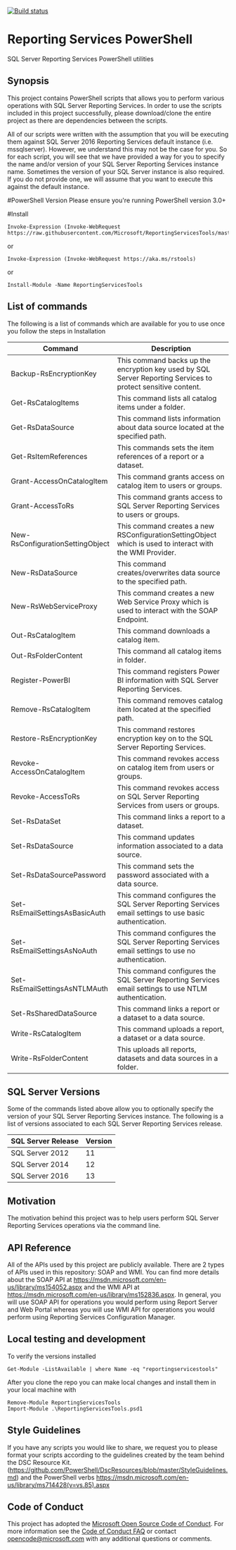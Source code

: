 [![Build status](https://ci.appveyor.com/api/projects/status/github/microsoft/reportingservicestools?branch=master&svg=true)](https://ci.appveyor.com/project/jtarquino/reportingservicestools)
# Reporting Services PowerShell
SQL Server Reporting Services PowerShell utilities 

## Synopsis

This project contains PowerShell scripts that allows you to perform various operations with SQL Server Reporting Services. In order to use the scripts included in this project successfully, please download/clone the entire project as there are dependencies between the scripts. 

All of our scripts were written with the assumption that you will be executing them against SQL Server 2016 Reporting Services default instance (i.e. mssqlserver). However, we understand this may not be the case for you. So for each script, you will see that we have provided a way for you to specify the name and/or version of your SQL Server Reporting Services instance name. Sometimes the version of your SQL Server instance is also required. If you do not provide one, we will assume that you want to execute this against the default instance.   

#PowerShell Version
Please ensure you're running PowerShell version 3.0+

#Install

    Invoke-Expression (Invoke-WebRequest https://raw.githubusercontent.com/Microsoft/ReportingServicesTools/master/Install.ps1)

or

    Invoke-Expression (Invoke-WebRequest https://aka.ms/rstools)

or

    Install-Module -Name ReportingServicesTools

## List of commands

The following is a list of commands which are available for you to use once you follow the steps in Installation

|Command|Description|
|-------|-----------|
|Backup-RsEncryptionKey|This command backs up the encryption key used by SQL Server Reporting Services to protect sensitive content.|
|Get-RsCatalogItems|This command lists all catalog items under a folder.|
|Get-RsDataSource|This command lists information about data source located at the specified path.|
|Get-RsItemReferences|This commands sets the item references of a report or a dataset.|
|Grant-AccessOnCatalogItem|This command grants access on catalog item to users or groups.|
|Grant-AccessToRs|This command grants access to SQL Server Reporting Services to users or groups.|
|New-RsConfigurationSettingObject|This command creates a new RSConfigurationSettingObject which is used to interact with the WMI Provider.|
|New-RsDataSource|This command creates/overwrites data source to the specified path.|
|New-RsWebServiceProxy|This command creates a new Web Service Proxy which is used to interact with the SOAP Endpoint.|
|Out-RsCatalogItem|This command downloads a catalog item.|
|Out-RsFolderContent|This command all catalog items in folder.|
|Register-PowerBI|This command registers Power BI information with SQL Server Reporting Services.|
|Remove-RsCatalogItem|This command removes catalog item located at the specified path.|
|Restore-RsEncryptionKey|This command restores encryption key on to the SQL Server Reporting Services.|
|Revoke-AccessOnCatalogItem|This command revokes access on catalog item from users or groups.|
|Revoke-AccessToRs|This command revokes access on SQL Server Reporting Services from users or groups.|
|Set-RsDataSet|This command links a report to  a dataset.|
|Set-RsDataSource|This command updates information associated to a data source.|
|Set-RsDataSourcePassword|This command sets the password associated with a data source.|
|Set-RsEmailSettingsAsBasicAuth|This command configures the SQL Server Reporting Services email settings to use basic authentication.|
|Set-RsEmailSettingsAsNoAuth|This command configures the SQL Server Reporting Services email settings to use no authentication.|
|Set-RsEmailSettingsAsNTLMAuth|This command configures the SQL Server Reporting Services email settings to use NTLM authentication.|
|Set-RsSharedDataSource|This command links a report or a dataset to a data source.|
|Write-RsCatalogItem|This command uploads a report, a dataset or a data source.|
|Write-RsFolderContent|This uploads all reports, datasets and data sources in a folder.|

## SQL Server Versions

Some of the commands listed above allow you to optionally specify the version of your SQL Server Reporting Services instance. The following is a list of versions associated to each SQL Server Reporting Services release.

|SQL Server Release|Version|
|------------------|-------|
|SQL Server 2012|11|
|SQL Server 2014|12|
|SQL Server 2016|13|

## Motivation

The motivation behind this project was to help users perform SQL Server Reporting Services operations via the command line. 

## API Reference

All of the APIs used by this project are publicly available. There are 2 types of APIs used in this repository: SOAP and WMI. You can find more details about the SOAP API at https://msdn.microsoft.com/en-us/library/ms154052.aspx and the WMI API at https://msdn.microsoft.com/en-us/library/ms152836.aspx. In general, you will use SOAP API for operations you would perform using Report Server and Web Portal whereas you will use WMI API for operations you would perform using Reporting Services Configuration Manager. 

## Local testing and development

To verify the versions installed

    Get-Module -ListAvailable | where Name -eq "reportingservicestools"

After you clone the repo you can make local changes and install them in your local machine with

    Remove-Module ReportingServicesTools
    Import-Module .\ReportingServicesTools.psd1

## Style Guidelines

If you have any scripts you would like to share, we request you to please format your scripts according to the guidelines created by the team behind the DSC Resource Kit. (https://github.com/PowerShell/DscResources/blob/master/StyleGuidelines.md) and the PowerShell verbs https://msdn.microsoft.com/en-us/library/ms714428(v=vs.85).aspx

## Code of Conduct

This project has adopted the [Microsoft Open Source Code of Conduct](https://opensource.microsoft.com/codeofconduct/). For more information see the [Code of Conduct FAQ](https://opensource.microsoft.com/codeofconduct/faq/) or contact [opencode@microsoft.com](mailto:opencode@microsoft.com) with any additional questions or comments.
